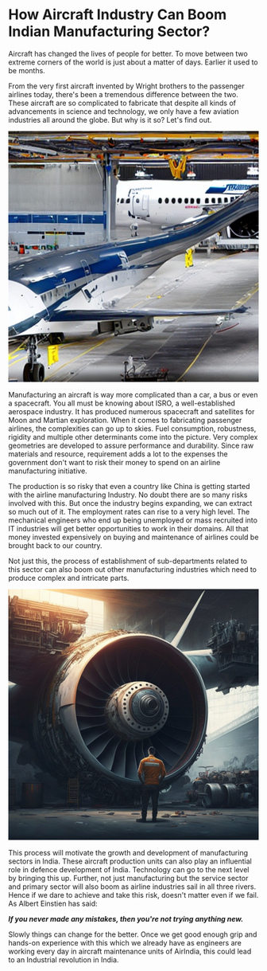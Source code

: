 # How Aircraft Industry Can Boom Indian Manufacturing Sector?

Aircraft has changed the lives of people for better. To move between two extreme corners of the world is just about a matter of days. Earlier it used to be months.

From the very first aircraft invented by Wright brothers to the passenger airlines today, there's been a tremendous difference between the two. These aircraft are so complicated to fabricate that despite all kinds of advancements in science and technology, we only have a few aviation industries all around the globe. But why is it so? Let's find out.

![Aircraft Maintenance in India](https://raw.githubusercontent.com/sedhha/md-blogs/main/life/assets/manufacturing-sector-in-india-02.jpeg)

Manufacturing an aircraft is way more complicated than a car, a bus or even a spacecraft. You all must be knowing about ISRO, a well-established aerospace industry. It has produced numerous spacecraft and satellites for Moon and Martian exploration. When it comes to fabricating passenger airlines, the complexities can go up to skies. Fuel consumption, robustness, rigidity and multiple other determinants come into the picture. Very complex geometries are developed to assure performance and durability. Since raw materials and resource, requirement adds a lot to the expenses the government don't want to risk their money to spend on an airline manufacturing initiative.

The production is so risky that even a country like China is getting started with the airline manufacturing Industry. No doubt there are so many risks involved with this. But once the industry begins expanding, we can extract so much out of it. The employment rates can rise to a very high level. The mechanical engineers who end up being unemployed or mass recruited into IT industries will get better opportunities to work in their domains. All that money invested expensively on buying and maintenance of airlines could be brought back to our country.


Not just this, the process of establishment of sub-departments related to this sector can also boom out other manufacturing industries which need to produce complex and intricate parts.

![Aviation Industry in India](https://raw.githubusercontent.com/sedhha/md-blogs/main/life/assets/manufacturing-sector-in-india-01.png)

This process will motivate the growth and development of manufacturing sectors in India. These aircraft production units can also play an influential role in defence development of India. Technology can go to the next level by bringing this up. Further, not just manufacturing but the service sector and primary sector will also boom as airline industries sail in all three rivers. Hence if we dare to achieve and take this risk, doesn't matter even if we fail. As Albert Einstien has said:

***If you never made any mistakes, then you're not trying anything new.***

Slowly things can change for the better. Once we get good enough grip and hands-on experience with this which we already have as engineers are working every day in aircraft maintenance units of AirIndia, this could lead to an Industrial revolution in India.

